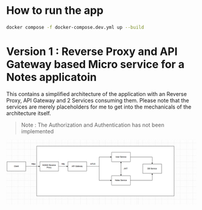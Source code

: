 # How to run the app

```bash
docker compose -f docker-compose.dev.yml up --build
```

# Version 1 : Reverse Proxy and API Gateway based Micro service for a Notes applicatoin

This contains a simplified architecture of the application with an Reverse Proxy, API Gateway and 2 Services consuming them. Please note that the services are merely placeholders for me to get into the mechanicals of the architecture itself.

> Note : The Authorization and Authentication has not been implemented

![](./docs/img/api-gw-v1.png)
